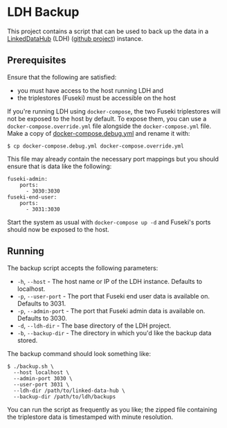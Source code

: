 # LDH Backup

This project contains a script that can be used to back up the data in a
[LinkedDataHub](https://atomgraph.com/products/linkeddatahub/) (LDH) ([github
project](https://github.com/AtomGraph/LinkedDataHub)) instance.

## Prerequisites

Ensure that the following are satisfied:

* you must have access to the host running LDH and
* the triplestores (Fuseki) must be accessible on the host

If you're running LDH using `docker-compose`, the two Fuseki triplestores will
not be exposed to the host by default.  To expose them, you can use a
`docker-compose.override.yml` file alongside the `docker-compose.yml` file.
Make a copy of
[docker-compose.debug.yml](https://github.com/AtomGraph/LinkedDataHub/blob/db0b49ec0f6b9a650382ece05e731c0b1b17c3b1/docker-compose.debug.yml)
and rename it with:

    $ cp docker-compose.debug.yml docker-compose.override.yml

This file may already contain the necessary port mappings but you should ensure
that is data like the following:

```
fuseki-admin:
    ports:
      - 3030:3030
fuseki-end-user:
    ports:
      - 3031:3030
```

Start the system as usual with `docker-compose up -d` and Fuseki's ports should
now be exposed to the host.

## Running

The backup script accepts the following parameters:

* `-h`, `--host` - The host name or IP of the LDH instance. Defaults to localhost.
* `-p`, `--user-port` - The port that Fuseki end user data is available on. Defaults to 3031.
* `-p`, `--admin-port` - The port that Fuseki admin data is available on. Defaults to 3030.
* `-d`, `--ldh-dir` - The base directory of the LDH project.
* `-b`, `--backup-dir` - The directory in which you'd like the backup data stored.

The backup command should look something like:

```
$ ./backup.sh \
  --host localhost \
  --admin-port 3030 \
  --user-port 3031 \
  --ldh-dir /path/to/linked-data-hub \
  --backup-dir /path/to/ldh/backups
```

You can run the script as frequently as you like; the zipped file containing the
triplestore data is timestamped with minute resolution.

